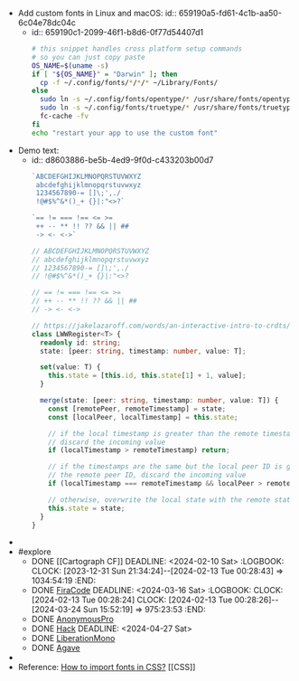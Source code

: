 - Add custom fonts in Linux and macOS:
  id:: 659190a5-fd61-4c1b-aa50-6c04e78dc04c
	- id:: 659190c1-2099-46f1-b8d6-0f77d54407d1
	  ```bash
	  # this snippet handles cross platform setup commands
	  # so you can just copy paste
	  OS_NAME=$(uname -s)
	  if [ "${OS_NAME}" = "Darwin" ]; then
	  	cp -f ~/.config/fonts/*/*/* ~/Library/Fonts/
	  else
	  	sudo ln -s ~/.config/fonts/opentype/* /usr/share/fonts/opentype
	  	sudo ln -s ~/.config/fonts/truetype/* /usr/share/fonts/truetype
	  	fc-cache -fv
	  fi
	  echo "restart your app to use the custom font"
	  ```
- Demo text:
	- id:: d8603886-be5b-4ed9-9f0d-c433203b00d7
	  ```typescript
	  `ABCDEFGHIJKLMNOPQRSTUVWXYZ
	   abcdefghijklmnopqrstuvwxyz
	   1234567890-= []\;',./
	   !@#$%^&*()_+ {}|:"<>?`
	  
	  `== != === !== <= >=
	   ++ -- ** !! ?? && || ##
	   -> <- <->`
	  
	  // ABCDEFGHIJKLMNOPQRSTUVWXYZ
	  // abcdefghijklmnopqrstuvwxyz
	  // 1234567890-= []\;',./
	  // !@#$%^&*()_+ {}|:"<>?
	  
	  // == != === !== <= >=
	  // ++ -- ** !! ?? && || ##
	  // -> <- <->
	  
	  // https://jakelazaroff.com/words/an-interactive-intro-to-crdts/
	  class LWWRegister<T> {
	    readonly id: string;
	    state: [peer: string, timestamp: number, value: T];
	  
	    set(value: T) {
	      this.state = [this.id, this.state[1] + 1, value];
	    }
	  
	    merge(state: [peer: string, timestamp: number, value: T]) {
	      const [remotePeer, remoteTimestamp] = state;
	      const [localPeer, localTimestamp] = this.state;
	  
	      // if the local timestamp is greater than the remote timestamp
	      // discard the incoming value
	      if (localTimestamp > remoteTimestamp) return;
	  
	      // if the timestamps are the same but the local peer ID is greater than
	      // the remote peer ID, discard the incoming value
	      if (localTimestamp === remoteTimestamp && localPeer > remotePeer) return;
	  
	      // otherwise, overwrite the local state with the remote state
	      this.state = state;
	    }
	  }
	  ```
-
- #explore
	- DONE [[Cartograph CF]]
	  DEADLINE: <2024-02-10 Sat>
	  :LOGBOOK:
	  CLOCK: [2023-12-31 Sun 21:34:24]--[2024-02-13 Tue 00:28:43] =>  1034:54:19
	  :END:
	- DONE [FiraCode](https://github.com/ryanoasis/nerd-fonts/tree/master/patched-fonts/FiraCode)
	  DEADLINE: <2024-03-16 Sat>
	  :LOGBOOK:
	  CLOCK: [2024-02-13 Tue 00:28:24]
	  CLOCK: [2024-02-13 Tue 00:28:26]--[2024-03-24 Sun 15:52:19] =>  975:23:53
	  :END:
	- DONE [AnonymousPro](https://github.com/ryanoasis/nerd-fonts/tree/master/patched-fonts/AnonymousPro)
	- DONE [Hack](https://github.com/ryanoasis/nerd-fonts/tree/master/patched-fonts/Hack)
	  DEADLINE: <2024-04-27 Sat>
	- DONE [LiberationMono](https://github.com/ryanoasis/nerd-fonts/tree/master/patched-fonts/LiberationMono)
	- DONE [Agave](https://github.com/ryanoasis/nerd-fonts/tree/master/patched-fonts/Agave)
-
- Reference: [How to import fonts in CSS?](https://stackoverflow.com/a/11737293/7753274) [[CSS]]